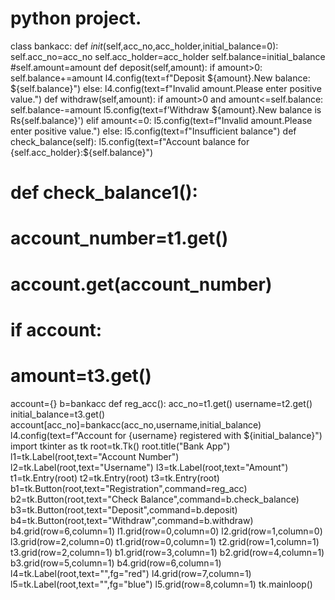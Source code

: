 # python project.
class bankacc:
    def _init_(self,acc_no,acc_holder,initial_balance=0):
        self.acc_no=acc_no
        self.acc_holder=acc_holder
        self.balance=initial_balance
        #self.amount=amount
    def deposit(self,amount):
        if amount>0:
            self.balance+=amount
            l4.config(text=f"Deposit ${amount}.New balance: ${self.balance}") 
        else:
            l4.config(text=f"Invalid amount.Please enter positive value.") 
    def withdraw(self,amount):
        if amount>0 and amount<=self.balance:
            self.balance-=amount
            l5.config(text=f'Withdraw ${amount}.New balance is Rs{self.balance}') 
        elif amount<=0:
            l5.config(text=f"Invalid amount.Please enter positive value.") 
        else:
            l5.config(text=f"Insufficient balance")    
    def check_balance(self):
        l5.config(text=f"Account balance for {self.acc_holder}:${self.balance}")
# def check_balance1():
#     account_number=t1.get()
#     account.get(account_number)
#     if account:
#         amount=t3.get()
     

account={}
b=bankacc
def reg_acc():
    acc_no=t1.get()
    username=t2.get()
    initial_balance=t3.get()
    account[acc_no]=bankacc(acc_no,username,initial_balance)
    l4.config(text=f"Account for {username} registered with ${initial_balance}")
import tkinter as tk
root=tk.Tk()
root.title("Bank App")
l1=tk.Label(root,text="Account Number")  
l2=tk.Label(root,text="Username")
l3=tk.Label(root,text="Amount")
t1=tk.Entry(root)
t2=tk.Entry(root)
t3=tk.Entry(root)
b1=tk.Button(root,text="Registration",command=reg_acc)
b2=tk.Button(root,text="Check Balance",command=b.check_balance)
b3=tk.Button(root,text="Deposit",command=b.deposit)
b4=tk.Button(root,text="Withdraw",command=b.withdraw)
b4.grid(row=6,column=1)
l1.grid(row=0,column=0)
l2.grid(row=1,column=0)
l3.grid(row=2,column=0)
t1.grid(row=0,column=1)
t2.grid(row=1,column=1)
t3.grid(row=2,column=1)
b1.grid(row=3,column=1)
b2.grid(row=4,column=1)
b3.grid(row=5,column=1)
b4.grid(row=6,column=1)
l4=tk.Label(root,text="",fg="red")
l4.grid(row=7,column=1)
l5=tk.Label(root,text="",fg="blue")
l5.grid(row=8,column=1)
tk.mainloop()
